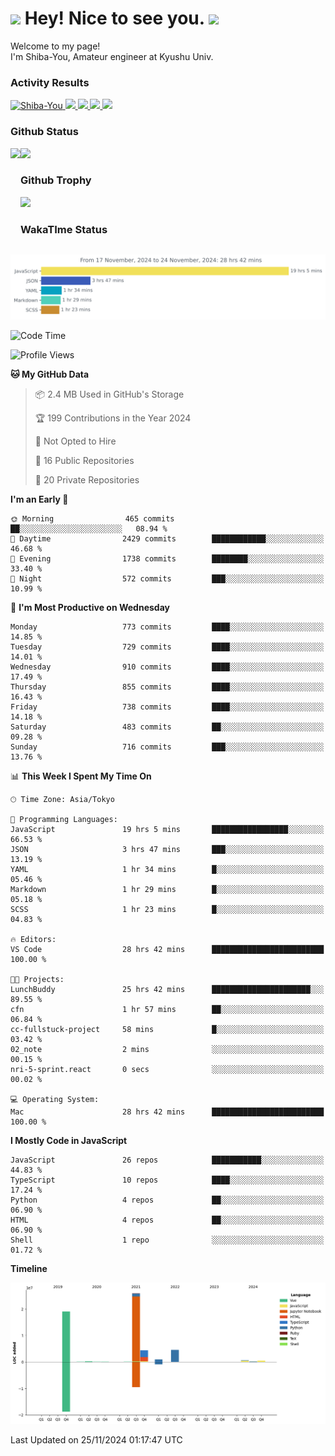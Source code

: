 <h1>
  <img src="https://emojis.slackmojis.com/emojis/images/1531849430/4246/blob-sunglasses.gif?1531849430" width="30"/> 
  Hey! Nice to see you.
  <img src="https://emojis.slackmojis.com/emojis/images/1531849430/4246/blob-sunglasses.gif?1531849430" width="30"/> 
</h1>
<p>
  Welcome to my page! <br />
  I'm Shiba-You, Amateur engineer at Kyushu Univ.
</p>


<h3>
  Activity Results
</h3>
<p align="left"> 
  <!--   GitHub  -->
  <a href="https://github.com/Shiba-You/Shiba-You/">
    <img src="https://komarev.com/ghpvc/?username=Shiba-You" alt="Shiba-You" />
  </a>
  <a href="https://github.com/Shiba-You">
    <img height="20" src="https://img.shields.io/github/followers/Shiba-You?label=follow&logo=github&style=flat" />
  </a>
  
  <!-- Qiita -->
  <a href="http://qiita.com/Shiba-You">
    <img height="20" src="https://qiita-badge.apiapi.app/s/Shiba-You/posts.svg" />
  </a>
  <a href="http://qiita.com/Shiba-You">
    <img height="20" src="https://qiita-badge.apiapi.app/s/Shiba-You/contributions.svg" />
  </a>
  <a href="http://qiita.com/Shiba-You">
    <img height="20" src="https://qiita-badge.apiapi.app/s/Shiba-You/followers.svg" />
  </a>
</p>


<h3>
  Github Status
</h3>
<div>
  <img height="170" align="left" src="https://github-readme-stats.vercel.app/api?username=Shiba-You&theme=tokyonight" />
  <img height="170" src="https://github-readme-stats.vercel.app/api/top-langs/?username=Shiba-You&theme=tokyonight&layout=compact" />
</div>

<h3>
  Github Trophy
</h3>
<div>
  <img width="800" src="https://github-profile-trophy.vercel.app/?username=Shiba-You&theme=tokyonight" />
</div>


<h3>
  WakaTIme Status
</h3>
<img src="https://github.com/Shiba-You/Shiba-You/blob/main/images/stat.svg" alt="Shiba-You WakaTime Activity"/>

<!--START_SECTION:waka-->
![Code Time](http://img.shields.io/badge/Code%20Time-1%2C005%20hrs%2014%20mins-blue)

![Profile Views](http://img.shields.io/badge/Profile%20Views-0-blue)

**🐱 My GitHub Data** 

> 📦 2.4 MB Used in GitHub's Storage 
 > 
> 🏆 199 Contributions in the Year 2024
 > 
> 🚫 Not Opted to Hire
 > 
> 📜 16 Public Repositories 
 > 
> 🔑 20 Private Repositories 
 > 
**I'm an Early 🐤** 

```text
🌞 Morning                465 commits         ██░░░░░░░░░░░░░░░░░░░░░░░   08.94 % 
🌆 Daytime                2429 commits        ████████████░░░░░░░░░░░░░   46.68 % 
🌃 Evening                1738 commits        ████████░░░░░░░░░░░░░░░░░   33.40 % 
🌙 Night                  572 commits         ███░░░░░░░░░░░░░░░░░░░░░░   10.99 % 
```
📅 **I'm Most Productive on Wednesday** 

```text
Monday                   773 commits         ████░░░░░░░░░░░░░░░░░░░░░   14.85 % 
Tuesday                  729 commits         ████░░░░░░░░░░░░░░░░░░░░░   14.01 % 
Wednesday                910 commits         ████░░░░░░░░░░░░░░░░░░░░░   17.49 % 
Thursday                 855 commits         ████░░░░░░░░░░░░░░░░░░░░░   16.43 % 
Friday                   738 commits         ████░░░░░░░░░░░░░░░░░░░░░   14.18 % 
Saturday                 483 commits         ██░░░░░░░░░░░░░░░░░░░░░░░   09.28 % 
Sunday                   716 commits         ███░░░░░░░░░░░░░░░░░░░░░░   13.76 % 
```


📊 **This Week I Spent My Time On** 

```text
🕑︎ Time Zone: Asia/Tokyo

💬 Programming Languages: 
JavaScript               19 hrs 5 mins       █████████████████░░░░░░░░   66.53 % 
JSON                     3 hrs 47 mins       ███░░░░░░░░░░░░░░░░░░░░░░   13.19 % 
YAML                     1 hr 34 mins        █░░░░░░░░░░░░░░░░░░░░░░░░   05.46 % 
Markdown                 1 hr 29 mins        █░░░░░░░░░░░░░░░░░░░░░░░░   05.18 % 
SCSS                     1 hr 23 mins        █░░░░░░░░░░░░░░░░░░░░░░░░   04.83 % 

🔥 Editors: 
VS Code                  28 hrs 42 mins      █████████████████████████   100.00 % 

🐱‍💻 Projects: 
LunchBuddy               25 hrs 42 mins      ██████████████████████░░░   89.55 % 
cfn                      1 hr 57 mins        ██░░░░░░░░░░░░░░░░░░░░░░░   06.84 % 
cc-fullstuck-project     58 mins             █░░░░░░░░░░░░░░░░░░░░░░░░   03.42 % 
02_note                  2 mins              ░░░░░░░░░░░░░░░░░░░░░░░░░   00.15 % 
nri-5-sprint.react       0 secs              ░░░░░░░░░░░░░░░░░░░░░░░░░   00.02 % 

💻 Operating System: 
Mac                      28 hrs 42 mins      █████████████████████████   100.00 % 
```

**I Mostly Code in JavaScript** 

```text
JavaScript               26 repos            ███████████░░░░░░░░░░░░░░   44.83 % 
TypeScript               10 repos            ████░░░░░░░░░░░░░░░░░░░░░   17.24 % 
Python                   4 repos             ██░░░░░░░░░░░░░░░░░░░░░░░   06.90 % 
HTML                     4 repos             ██░░░░░░░░░░░░░░░░░░░░░░░   06.90 % 
Shell                    1 repo              ░░░░░░░░░░░░░░░░░░░░░░░░░   01.72 % 
```



**Timeline**

![Lines of Code chart](https://raw.githubusercontent.com/Shiba-You/Shiba-You/main/assets/bar_graph.png)


 Last Updated on 25/11/2024 01:17:47 UTC
<!--END_SECTION:waka-->
